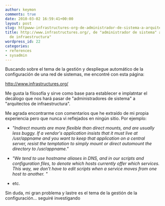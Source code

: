 ```yaml
---
author: keymon
comments: true
date: 2010-03-02 16:59:41+00:00
layout: post
slug: httpwww-infrastructures-org-de-administrador-de-sistema-a-arquitectos-de-infraestructura
title: http://www.infrastructures.org/, de "administrador de sistema" a "arquitectos
  de infraestructura"
wordpress_id: 22
categories:
- references
- sysadmin
---
```


Buscando sobre el tema de la gestión y despliegue automático de la configuración de una red de sistemas, me encontré con esta página:

http://www.infrastructures.org/

Me gusta la filosofía y sirve como base para establecer e implatntar el decálogo que nos hará pasar de "administradores de sistema" a "arquitectos de infraestructura".

<!-- more -->

Me agrada encontrarme con comentarios que he extraído de mi propia experiencia pero que nunca vi reflejados en ningún sitio. Por ejemplo:



	
  * _"Indirect mounts are       more flexible than direct mounts, and are usually less buggy.       If a vendor's application insists that it must live at       /usr/appname and you want to keep that application on a       central server, resist the temptation to simply mount or       direct automount the directory to /usr/appname."_

	
  * _"We tend to use hostname aliases in DNS, and in our scripts and       configuration files, to denote which hosts currently offer       which services.  This way, we don't have to edit scripts       when a service moves from one host to another. "_

	
  * etc.


Sin duda, mi gran problema y lastre es el tema de la gestión de la configuración... seguiré investigando
